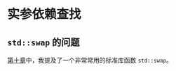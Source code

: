 # 实参依赖查找

## `std::swap` 的问题

[第十章](../../ch10/smart_pointer/move_and_forward.md)中，我提及了一个非常常用的标准库函数 `std::swap`。
